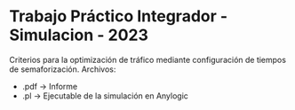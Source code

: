 # Trabajo Práctico Integrador - Simulacion - 2023 
Criterios para la optimización de tráfico mediante configuración de tiempos de semaforización.
Archivos:
 * .pdf -> Informe
 * .pl -> Ejecutable de la simulación en Anylogic
